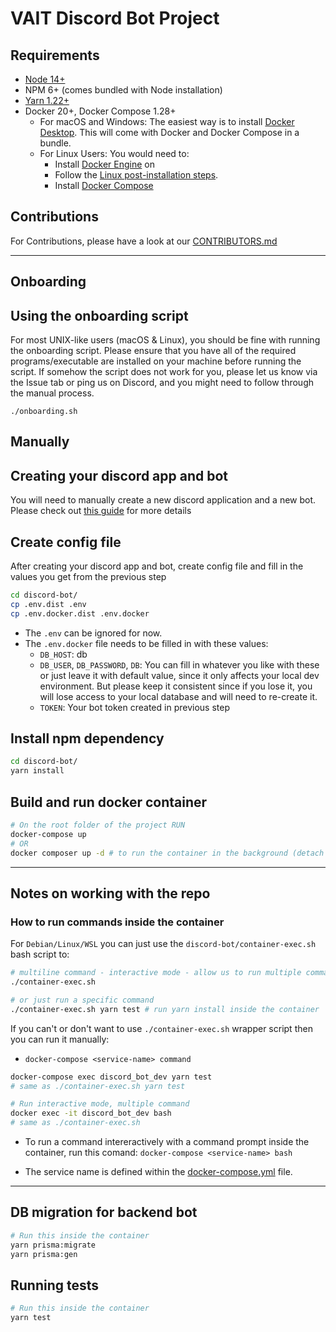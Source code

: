 # VAIT Discord Bot Project

## Requirements

- [Node 14+](https://nodejs.org/en/)
- NPM 6+ (comes bundled with Node installation)
- [Yarn 1.22+](https://classic.yarnpkg.com/en/docs/install/)
- Docker 20+, Docker Compose 1.28+
  - For macOS and Windows: The easiest way is to install [Docker Desktop](https://www.docker.com/products/docker-desktop "docker desktop").
    This will come with Docker and Docker Compose in a bundle.
  - For Linux Users: You would need to:
    - Install [Docker Engine](https://docs.docker.com/engine/install/#server "docker engine") on
    - Follow the [Linux post-installation steps](https://docs.docker.com/engine/install/linux-postinstall/ "Linux post-installation steps").
    - Install [Docker Compose](https://docs.docker.com/compose/install/ "docker compose")

## Contributions

For Contributions, please have a look at our [CONTRIBUTORS.md](.github/CONTRIBUTING.md)

---

## Onboarding

## Using the onboarding script

For most UNIX-like users (macOS & Linux), you should be fine with running the
onboarding script. Please ensure that you have all of the required
programs/executable are installed on your machine before running the script.
If somehow the script does not work for you, please let us know via the Issue
tab or ping us on Discord, and you might need to follow through the manual
process.

```shell
./onboarding.sh
```

## Manually
## Creating your discord app and bot
You will need to manually create a new discord application and a new bot. Please check out [this guide](https://discordjs.guide/preparations/setting-up-a-bot-application.html#creating-your-bot) for more details

## Create config file
After creating your discord app and bot, create config file and fill in the values you get from the previous step
```bash
cd discord-bot/
cp .env.dist .env
cp .env.docker.dist .env.docker
```
- The `.env` can be ignored for now.
- The `.env.docker` file needs to be filled in with these values:
  - `DB_HOST`: db
  - `DB_USER`, `DB_PASSWORD`, `DB`: You can fill in whatever you like with these or just leave it with default value,
    since it only affects your local dev environment. But please keep it
    consistent since if you lose it, you will lose access to your local
    database and will need to re-create it.
  - `TOKEN`: Your bot token created in previous step


## Install npm dependency
```bash
cd discord-bot/
yarn install
```

## Build and run docker container
```bash
# On the root folder of the project RUN
docker-compose up
# OR
docker composer up -d # to run the container in the background (detach mode)
```

---

## Notes on working with the repo
### How to run commands inside the container
For `Debian/Linux/WSL` you can just use the `discord-bot/container-exec.sh` bash script to:
```bash
# multiline command - interactive mode - allow us to run multiple command
./container-exec.sh

# or just run a specific command
./container-exec.sh yarn test # run yarn install inside the container
```
If you can't or don't want to use `./container-exec.sh` wrapper script then you can run it manually:
- `docker-compose <service-name> command`

```bash
docker-compose exec discord_bot_dev yarn test
# same as ./container-exec.sh yarn test
```

```bash
# Run interactive mode, multiple command
docker exec -it discord_bot_dev bash
# same as ./container-exec.sh
```
- To run a command intereractively with a command prompt inside the
  container, run this comand: `docker-compose <service-name> bash`

- The service name is defined within the [docker-compose.yml](/docker-compose.yml) file.

---

## DB migration for backend bot

```bash
# Run this inside the container
yarn prisma:migrate
yarn prisma:gen
```

## Running tests

```bash
# Run this inside the container
yarn test
```
